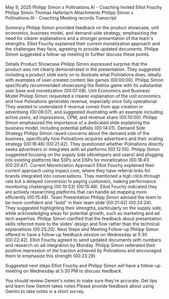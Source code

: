 May 9, 2025
Philipp Simon x Pollinations.AI - Coaching
Invited Elliot Fouchy Philipp Simon Thomas Haferlach
Attachments Philipp Simon x Pollinations.AI - Coaching 
Meeting records Transcript 

Summary
Philipp Simon provided feedback on the product showcase, unit economics, business model, and demand-side strategy, emphasizing the need for clearer explanations and a stronger presentation of the team's strengths. Elliot Fouchy explained their current monetization approach and the challenges they face, agreeing to provide updated documents. Philipp Simon suggested a follow-up meeting to further discuss these points.

Details
Product Showcase Philipp Simon expressed surprise that the product was not clearly demonstrated in the presentation. They suggested including a product slide early on to illustrate what Polinations does, ideally with examples of user-created content like games (00:00:00). Philipp Simon specifically recommended showcasing the Roblox game with its substantial user base and monetization (00:07:08).
Unit Economics and Business Model Philipp Simon requested a clearer explanation of the unit economics and how Polinations generates revenue, especially once fully operational. They wanted to understand if revenue comes from app creation or advertising (00:09:07), and suggested illustrating with an example including active users, ad impressions, CPM, and revenue share (00:10:00). Philipp Simon emphasized the importance of a dedicated slide explaining the business model, including potential pitfalls (00:14:01).
Demand Side Strategy Philipp Simon raised concerns about the demand side of the business, specifically how Polinations acquires advertisers and their scaling strategy (00:16:46) (00:21:42). They questioned whether Polinations directly seeks advertisers or integrates with ad platforms (00:12:55). Philipp Simon suggested focusing on the supply side (developers and users) and plugging into existing platforms like SSPs and DSPs for monetization (00:18:41) (00:20:47).
Current Monetization Approach Elliot Fouchy explained their current approach using impact.com, where they have referral links for brands integrated into conversations. They mentioned a high click-through rate but a delayed conversion to paying customers, making performance monitoring challenging (00:10:53) (00:15:48). Elliot Fouchy indicated they are actively researching platforms that can handle ad mapping more efficiently (00:15:48).
Team Presentation Philipp Simon advised the team to be more confident and "bold" in their team slide (00:21:42) (00:24:24). They suggested highlighting their strengths, particularly on the supply side, while acknowledging areas for potential growth, such as marketing and ad tech expertise. Philipp Simon clarified that the feedback about presentation skills referred more to the slides' design and flow rather than the technical explanations (00:25:20).
Next Steps and Meeting Follow-up Philipp Simon offered to have a follow-up feedback session on Wednesday at 5:30 (00:22:42). Elliot Fouchy agreed to send updated documents with numbers and research on ad integration by Monday. Philipp Simon reiterated their positive impression of the traction achieved by Polinations and encouraged them to emphasize this strength (00:23:29).

Suggested next steps
Elliot Fouchy and Philipp Simon will have a follow-up meeting on Wednesday at 5:30 PM to discuss feedback.

You should review Gemini's notes to make sure they're accurate. Get tips and learn how Gemini takes notes
Please provide feedback about using Gemini to take notes in a short survey.
